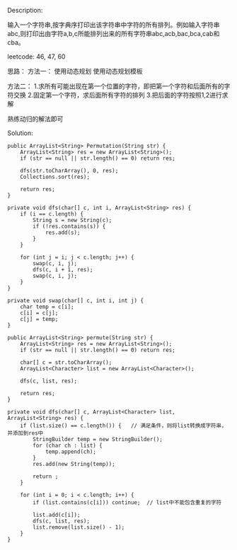 Description:

输入一个字符串,按字典序打印出该字符串中字符的所有排列。例如输入字符串abc,则打印出由字符a,b,c所能排列出来的所有字符串abc,acb,bac,bca,cab和cba。

leetcode: 46, 47, 60

思路： 
方法一： 使用动态规划
使用动态规划模板

方法二： 
1.求所有可能出现在第一个位置的字符，即把第一个字符和后面所有的字符交换
2.固定第一个字符，求后面所有字符的排列
3.把后面的字符按照1,2进行求解

熟练动归的解法即可

Solution:

```
public ArrayList<String> Permutation(String str) {
    ArrayList<String> res = new ArrayList<String>();
    if (str == null || str.length() == 0) return res;
    
    dfs(str.toCharArray(), 0, res);
    Collections.sort(res);
    
    return res;
}

private void dfs(char[] c, int i, ArrayList<String> res) {
    if (i == c.length) {
        String s = new String(c);
        if (!res.contains(s)) {
            res.add(s);
        }
    }
    
    for (int j = i; j < c.length; j++) {
        swap(c, i, j);
        dfs(c, i + 1, res);
        swap(c, i, j);
    }
}

private void swap(char[] c, int i, int j) {
    char temp = c[i];
    c[i] = c[j];
    c[j] = temp;
}
```


```
public ArrayList<String> permute(String str) {
    ArrayList<String> res = new ArrayList<String>();
    if (str == null || str.length() == 0) return res;

    char[] c = str.toCharArray();
    ArrayList<Character> list = new ArrayList<Character>();

    dfs(c, list, res);

    return res;
}

private void dfs(char[] c, ArrayList<Character> list, ArrayList<String> res) {
    if (list.size() == c.length()) {   // 满足条件，则将list转换成字符串，并添加到res中
        StringBuilder temp = new StringBuilder();
        for (char ch : list) {
            temp.append(ch);
        }
        res.add(new String(temp));

        return ;
    }

    for (int i = 0; i < c.length; i++) {
        if (list.contains(c[i])) continue;  // list中不能包含重复的字符

        list.add(c[i]);
        dfs(c, list, res);
        list.remove(list.size() - 1);
    }
}
```